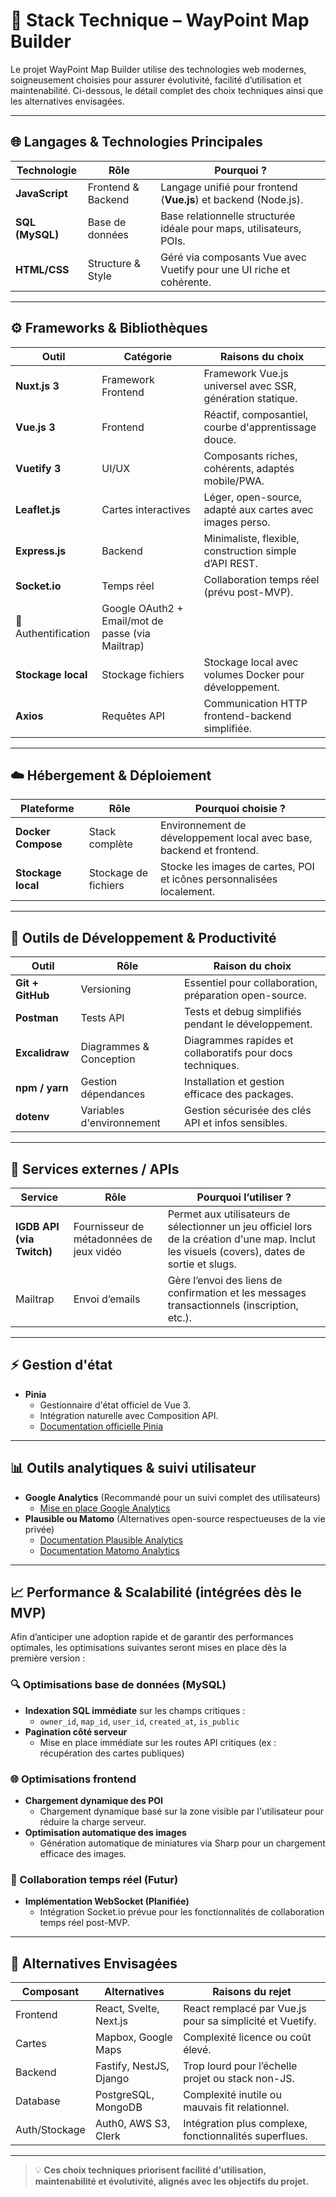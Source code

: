 # 🚀 Stack Technique – WayPoint Map Builder

Le projet WayPoint Map Builder utilise des technologies web modernes, soigneusement choisies pour assurer évolutivité, facilité d’utilisation et maintenabilité. Ci-dessous, le détail complet des choix techniques ainsi que les alternatives envisagées.

---

## 🌐 Langages & Technologies Principales

| Technologie       | Rôle                  | Pourquoi ?                                                            |
|-------------------|-----------------------|-----------------------------------------------------------------------|
| **JavaScript**    | Frontend & Backend    | Langage unifié pour frontend (**Vue.js**) et backend (Node.js).      |
| **SQL (MySQL)**   | Base de données       | Base relationnelle structurée idéale pour maps, utilisateurs, POIs.   |
| **HTML/CSS**      | Structure & Style     | Géré via composants Vue avec Vuetify pour une UI riche et cohérente.  |

---

## ⚙️ Frameworks & Bibliothèques

| Outil               | Catégorie           | Raisons du choix                                           |
|---------------------|---------------------|------------------------------------------------------------|
| **Nuxt.js 3**       | Framework Frontend  | Framework Vue.js universel avec SSR, génération statique. |
| **Vue.js 3**        | Frontend            | Réactif, composantiel, courbe d'apprentissage douce.       |
| **Vuetify 3**       | UI/UX               | Composants riches, cohérents, adaptés mobile/PWA.          |
| **Leaflet.js**      | Cartes interactives | Léger, open-source, adapté aux cartes avec images perso.   |
| **Express.js**      | Backend             | Minimaliste, flexible, construction simple d’API REST.     |
| **Socket.io**       | Temps réel          | Collaboration temps réel (prévu post-MVP).                 |
| 🔐 Authentification   | Google OAuth2 + Email/mot de passe (via Mailtrap) |
| **Stockage local**  | Stockage fichiers   | Stockage local avec volumes Docker pour développement.     |
| **Axios**           | Requêtes API        | Communication HTTP frontend-backend simplifiée.            |


---

## ☁️ Hébergement & Déploiement

| Plateforme       | Rôle                 | Pourquoi choisie ?                                                      |
|------------------|----------------------|-------------------------------------------------------------------------|
| **Docker Compose** | Stack complète    | Environnement de développement local avec base, backend et frontend.    |
| **Stockage local** | Stockage de fichiers | Stocke les images de cartes, POI et icônes personnalisées localement.  |
---

## 🧪 Outils de Développement & Productivité

| Outil                | Rôle                    | Raison du choix                                       |
|----------------------|-------------------------|-------------------------------------------------------|
| **Git + GitHub**     | Versioning              | Essentiel pour collaboration, préparation open-source.|
| **Postman**          | Tests API               | Tests et debug simplifiés pendant le développement.    |
| **Excalidraw**       | Diagrammes & Conception | Diagrammes rapides et collaboratifs pour docs techniques.|
| **npm / yarn**       | Gestion dépendances     | Installation et gestion efficace des packages.         |
| **dotenv**           | Variables d'environnement| Gestion sécurisée des clés API et infos sensibles.     |

---

## 📡 Services externes / APIs

| Service                | Rôle                                      | Pourquoi l’utiliser ?                                                                                   |
|------------------------|-------------------------------------------|----------------------------------------------------------------------------------------------------------|
| **IGDB API (via Twitch)** | Fournisseur de métadonnées de jeux vidéo | Permet aux utilisateurs de sélectionner un jeu officiel lors de la création d'une map. Inclut les visuels (covers), dates de sortie et slugs. |
| Mailtrap | Envoi d’emails | Gère l’envoi des liens de confirmation et les messages transactionnels (inscription, etc.). |
---

## ⚡ Gestion d'état
- **Pinia**
  - Gestionnaire d'état officiel de Vue 3.
  - Intégration naturelle avec Composition API.
  - [Documentation officielle Pinia](https://pinia.vuejs.org/)

---

## 📊 Outils analytiques & suivi utilisateur
- **Google Analytics** (Recommandé pour un suivi complet des utilisateurs)
  - [Mise en place Google Analytics](https://developers.google.com/analytics/devguides/collection/gtagjs)
- **Plausible ou Matomo** (Alternatives open-source respectueuses de la vie privée)
  - [Documentation Plausible Analytics](https://plausible.io/docs)
  - [Documentation Matomo Analytics](https://matomo.org/docs/javascript-tracking/)

---

## 📈 Performance & Scalabilité (intégrées dès le MVP)

Afin d’anticiper une adoption rapide et de garantir des performances optimales, les optimisations suivantes seront mises en place dès la première version :

### 🔍 Optimisations base de données (MySQL)
- **Indexation SQL immédiate** sur les champs critiques :
  - `owner_id`, `map_id`, `user_id`, `created_at`, `is_public`
- **Pagination côté serveur**
  - Mise en place immédiate sur les routes API critiques (ex : récupération des cartes publiques)

### 🌐 Optimisations frontend
- **Chargement dynamique des POI**
  - Chargement dynamique basé sur la zone visible par l'utilisateur pour réduire la charge serveur.
- **Optimisation automatique des images**
  - Génération automatique de miniatures via Sharp pour un chargement efficace des images.

### 🔄 Collaboration temps réel (Futur)
- **Implémentation WebSocket (Planifiée)**
  - Intégration Socket.io prévue pour les fonctionnalités de collaboration temps réel post-MVP.

---

## 🔄 Alternatives Envisagées

| Composant   | Alternatives             | Raisons du rejet                                   |
|-------------|--------------------------|----------------------------------------------------|
| Frontend    | React, Svelte, Next.js   | React remplacé par Vue.js pour sa simplicité et Vuetify. |
| Cartes      | Mapbox, Google Maps      | Complexité licence ou coût élevé.                  |
| Backend     | Fastify, NestJS, Django  | Trop lourd pour l’échelle projet ou stack non-JS.  |
| Database    | PostgreSQL, MongoDB      | Complexité inutile ou mauvais fit relationnel.     |
| Auth/Stockage| Auth0, AWS S3, Clerk    | Intégration plus complexe, fonctionnalités superflues.|

---

> 💡 **Ces choix techniques priorisent facilité d'utilisation, maintenabilité et évolutivité, alignés avec les objectifs du projet.**
